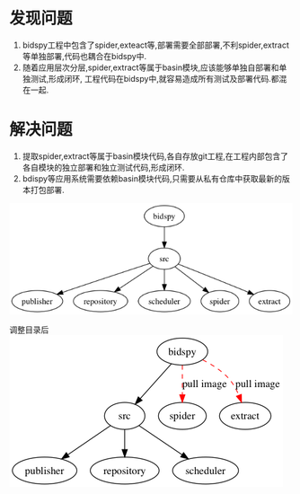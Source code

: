# 发现问题
1. bidspy工程中包含了spider,exteact等,部署需要全部部署,不利spider,extract等单独部署,代码也耦合在bidspy中.
2. 随着应用层次分层,spider,extract等属于basin模块,应该能够单独自部署和单独测试,形成闭环, 工程代码在bidspy中,就容易造成所有测试及部署代码.都混在一起.

# 解决问题
1. 提取spider,extract等属于basin模块代码,各自存放git工程,在工程内部包含了各自模块的独立部署和独立测试代码,形成闭环.
2. bdispy等应用系统需要依赖basin模块代码,只需要从私有仓库中获取最新的版本打包部署.

![](/graphics/bidspy_ori.png)

调整目录后
![](/graphics/bidspy_change.png)

